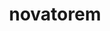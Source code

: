 ---
title: novatorem
github: https://github.com/novatorem
mode: dark
transition: 3s
archetype:
- Minimalistic
---